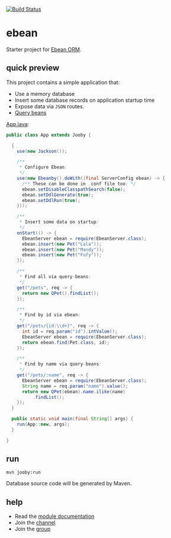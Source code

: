 [![Build Status](https://travis-ci.org/jooby-project/ebean-starter.svg?branch=master)](https://travis-ci.org/jooby-project/ebean-starter)
# ebean

Starter project for [Ebean ORM](http://ebean-orm.github.io/).

## quick preview

This project contains a simple application that:

* Use a memory database
* Insert some database records on application startup time
* Expose data via `JSON` routes.
* [Query beans](http://ebean-orm.github.io/docs/query/typesafe)

[App.java](https://github.com/jooby-project/ebean-starter/blob/master/src/main/java/starter/ebean/App.java):

```java
public class App extends Jooby {

  {
    use(new Jackson());

    /**
     * Configure Ebean:
     */
    use(new Ebeanby().doWith((final ServerConfig ebean) -> {
      /** These can be done in .conf file too: */
      ebean.setDisableClasspathSearch(false);
      ebean.setDdlGenerate(true);
      ebean.setDdlRun(true);
    }));

    /**
     * Insert some data on startup:
     */
    onStart(() -> {
      EbeanServer ebean = require(EbeanServer.class);
      ebean.insert(new Pet("Lala"));
      ebean.insert(new Pet("Mandy"));
      ebean.insert(new Pet("Fufy"));
    });

    /**
     * Find all via query-beans:
     */
    get("/pets", req -> {
      return new QPet().findList();
    });

    /**
     * Find by id via ebean:
     */
    get("/pets/{id:\\d+}", req -> {
      int id = req.param("id").intValue();
      EbeanServer ebean = require(EbeanServer.class);
      return ebean.find(Pet.class, id);
    });

    /**
     * Find by name via query-beans:
     */
    get("/pets/:name", req -> {
      EbeanServer ebean = require(EbeanServer.class);
      String name = req.param("name").value();
      return new QPet(ebean).name.ilike(name)
          .findList();
    });
  }

  public static void main(final String[] args) {
    run(App::new, args);
  }

}
```

## run

    mvn jooby:run

Database source code will be generated by Maven.

## help

* Read the [module documentation](http://jooby.org/doc/ebean)
* Join the [channel](https://gitter.im/jooby-project/jooby)
* Join the [group](https://groups.google.com/forum/#!forum/jooby-project)
